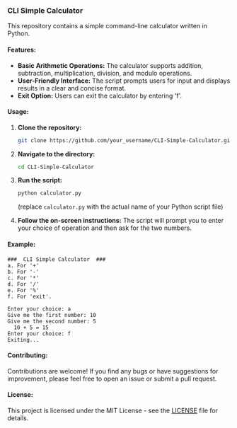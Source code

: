 ### CLI Simple Calculator

This repository contains a simple command-line calculator written in Python. 

#### Features:

* **Basic Arithmetic Operations:** The calculator supports addition, subtraction, multiplication, division, and modulo operations.
* **User-Friendly Interface:** The script prompts users for input and displays results in a clear and concise format.
* **Exit Option:**  Users can exit the calculator by entering 'f'.

#### Usage:

1. **Clone the repository:**
   ```bash
   git clone https://github.com/your_username/CLI-Simple-Calculator.git
   ```
2. **Navigate to the directory:**
   ```bash
   cd CLI-Simple-Calculator
   ```
3. **Run the script:**
   ```bash
   python calculator.py 
   ```
   (replace `calculator.py` with the actual name of your Python script file)

4. **Follow the on-screen instructions:**
   The script will prompt you to enter your choice of operation and then ask for the two numbers.

#### Example:

```
###  CLI Simple Calculator  ###
a. For '+'
b. For '-'
c. For '*'
d. For '/'
e. For '%'
f. For 'exit'.

Enter your choice: a
Give me the first number: 10
Give me the second number: 5
  10 + 5 = 15
Enter your choice: f
Exiting...
```

#### Contributing:

Contributions are welcome! If you find any bugs or have suggestions for improvement, please feel free to open an issue or submit a pull request.

#### License:

This project is licensed under the MIT License - see the [LICENSE](LICENSE) file for details.
